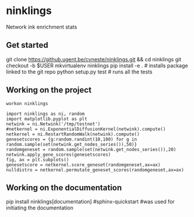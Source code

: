# ninklings
Network ink enrichment stats

## Get started

   git clone https://github.ugent.be/cvneste/ninklings.git && cd ninklings
   git checkout -b $USER
   mkvirtualenv ninklings
   pip install -e .     # installs package linked to the git repo
   python setup.py test # runs all the tests

## Working on the project
`workon ninklings`

    import ninklings as ni, random
    import matplotlib.pyplot as plt
    netwink = ni.Netwink('/tmp/testnet')
    #netkernel = ni.ExponentialDiffusionKernel(netwink).compute()
    netkernel = ni.RestartRandomWalk(netwink).compute()
    genesetscores = {g:random.randint(10,100) for g in random.sample(set(netwink.get_nodes_series()),50)}
    randomgeneset = random.sample(set(netwink.get_nodes_series()),20)
    netwink.apply_gene_scores(genesetscores)
    fig, ax = plt.subplots()
    genesetscore = netkernel.score_geneset(randomgeneset,ax=ax)
    nulldistro = netkernel.permutate_geneset_scores(randomgeneset,ax=ax)

## Working on the documentation

   pip install ninklings[documentation]
   #sphinx-quickstart #was used for initiating the documentation
   